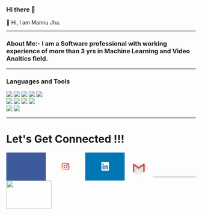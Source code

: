 ### Hi there 👋

<!--
**mannujha1/mannujha1** is a ✨ _special_ ✨ repository because its `README.md` (this file) appears on your GitHub profile.

Here are some ideas to get you started:

- 🔭 I’m currently working on ...
- 🌱 I’m currently learning ...
- 👯 I’m looking to collaborate on ...
- 🤔 I’m looking for help with ...
- 💬 Ask me about ...
- 📫 How to reach me: ...
- 😄 Pronouns: ...
- ⚡ Fun fact: ...
-->

👋 Hi, I am Mannu Jha.

<!---
- 💞️ I’m looking to collaborate on 
- 📫 How to reach me ...
--->

<!---
Mannu-Jha/Mannu-Jha is a ✨ special ✨ repository because its `README.md` (this file) appears on your GitHub profile.
You can click the Preview link to take a look at your changes.
--->

---

#### <h3>About Me:- I am a Software professional with working experience of more than 3 yrs in Machine Learning and Video Analtics field. <br> </h3> 

---

### Languages and Tools

<code><img height="30" src="https://www.vectorlogo.zone/logos/python/python-ar21.svg"></code>
<code><img height="30" src="https://upload.wikimedia.org/wikipedia/commons/1/18/ISO_C%2B%2B_Logo.svg"></code>
<code><img height="30" src="https://www.vectorlogo.zone/logos/mysql/mysql-horizontal.svg"></code>
<code><img height="30" src="https://www.vectorlogo.zone/logos/github/github-ar21.svg"></code>
<code><img height="30" src="https://www.vectorlogo.zone/logos/git-scm/git-scm-ar21.svg"></code>
<br />
<code><img height="30" src="https://www.vectorlogo.zone/logos/tensorflow/tensorflow-ar21.svg"></code>
<code><img height="30" src="https://www.vectorlogo.zone/logos/opencv/opencv-ar21.svg"></code>
<code><img height="30" src="https://www.vectorlogo.zone/logos/numpy/numpy-ar21.svg"></code>
<code><img height="30" src="https://upload.wikimedia.org/wikipedia/commons/e/ed/Pandas_logo.svg"></code>
<br />
<code><img height="30" src="https://www.vectorlogo.zone/logos/pocoo_flask/pocoo_flask-ar21.svg"></code>
<code><img height="30" src="https://www.vectorlogo.zone/logos/docker/docker-ar21.svg"></code>

---

# Let's Get Connected !!!

<a href=https://www.facebook.com/mannu.rockss> <img align="left" src="https://github.com/thesmartyking/thesmartyking/blob/master/tenor%20(3).gif" width="105" height="75" ></img></a>

<a href=https://www.instagram.com/mannu_jha_> <img align="left" src="https://github.com/thesmartyking/thesmartyking/blob/master/tenor.gif" width="105" height="75"></img></a>

<a href=https://www.linkedin.com/in/mannu-jha-8ab4b2157> <img align="left" src="https://github.com/thesmartyking/thesmartyking/blob/master/unnamed.gif" width="105" height="75"></img></a>

<a href=mailto:jha.mannu113@gmail.com> <img align="left" src="https://github.com/thesmartyking/thesmartyking/blob/master/gmail.gif" width="75" height="75"></img></a>

<a href=https://medium.com/@jha.mannu113> <img align="left" src="https://miro.medium.com/max/1400/1*652P1AKOUT1QTwswDDu0QA.gif" width="120" height="75"></img></a>

<br />
<br> <br />

---
